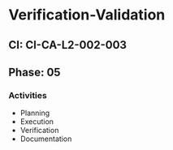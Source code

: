# Verification-Validation

## CI: CI-CA-L2-002-003
## Phase: 05

### Activities
- Planning
- Execution
- Verification
- Documentation
